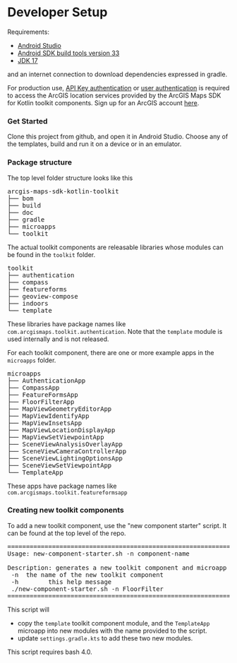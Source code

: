 # Developer Setup

Requirements: 

* [Android Studio](https://developer.android.com/studio)
* [Android SDK build tools version 33](https://developer.android.com/about/versions/13/setup-sdk#:~:text=Click%20Tools%20%3E%20SDK%20Manager.,OK%20to%20install%20the%20SDK.)
* [JDK 17](https://adoptium.net/temurin/releases/)

and an internet connection to download dependencies expressed in gradle.

For production use, [API Key authentication](https://developers.arcgis.com/documentation/security-and-authentication/api-key-authentication/) or [user authentication](https://developers.arcgis.com/security-and-authentication/user-authentication/) is required to access the ArcGIS location services provided by the ArcGIS Maps SDK for Kotlin toolkit components. Sign up for an ArcGIS account [here](https://developers.arcgis.com/kotlin/get-started/#1-sign-up-for-an-account).

### Get Started

Clone this project from github, and open it in Android Studio. Choose any of the templates, build and run it on a device or in an emulator.

### Package structure
The top level folder structure looks like this
<pre>
arcgis-maps-sdk-kotlin-toolkit
├── bom
├── build
├── doc
├── gradle
├── microapps
└── toolkit
</pre>

The actual toolkit components are releasable libraries whose modules can be found in the `toolkit` folder.

<pre>
toolkit
├── authentication
├── compass
├── featureforms
├── geoview-compose
├── indoors
└── template
</pre>

These libraries have package names like `com.arcgismaps.toolkit.authentication`. Note that the `template` module is used internally and is not released.

For each toolkit component, there are one or more example apps in the `microapps` folder.

<pre>
microapps
├── AuthenticationApp
├── CompassApp
├── FeatureFormsApp
├── FloorFilterApp
├── MapViewGeometryEditorApp
├── MapViewIdentifyApp
├── MapViewInsetsApp
├── MapViewLocationDisplayApp
├── MapViewSetViewpointApp
├── SceneViewAnalysisOverlayApp
├── SceneViewCameraControllerApp
├── SceneViewLightingOptionsApp
├── SceneViewSetViewpointApp
└── TemplateApp
</pre>

These apps have package names like `com.arcgismaps.toolkit.featureformsapp`

### Creating new toolkit components

To add a new toolkit component, use the  "new component starter" script. It can be found at the top level of the repo.

<pre>
================================================================================
Usage: new-component-starter.sh -n component-name

Description: generates a new toolkit component and microapp with the given name
 -n <name> the name of the new toolkit component
 -h        this help message
 ./new-component-starter.sh -n FloorFilter
================================================================================
</pre>

This script will 
* copy the `template` toolkit component module, and the `TemplateApp` microapp into new modules with the name provided to the script.
* update `settings.gradle.kts` to add these two new modules.

This script requires bash 4.0.
